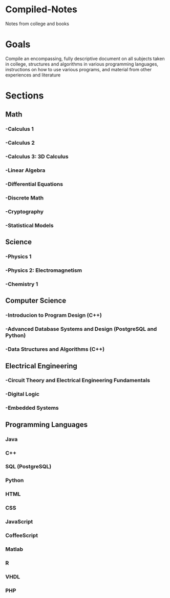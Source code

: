 # Compiled-Notes
Notes from college and books

# Goals
Compile an encompassing, fully descriptive document on all subjects taken in college, structures and algorithms in various programming languages, instructions on how to use various programs, and material from other experiences and literature

# Sections

## Math

### -Calculus 1
### -Calculus 2
### -Calculus 3: 3D Calculus
### -Linear Algebra
### -Differential Equations
### -Discrete Math
### -Cryptography
### -Statistical Models


## Science

### -Physics 1
### -Physics 2: Electromagnetism
### -Chemistry 1


## Computer Science

### -Introducion to Program Design (C++)
### -Advanced Database Systems and Design (PostgreSQL and Python)
### -Data Structures and Algorithms (C++)


## Electrical Engineering
### -Circuit Theory and Electrical Engineering Fundamentals
### -Digital Logic
### -Embedded Systems


## Programming Languages

### Java

### C++

### SQL (PostgreSQL)

### Python

### HTML

### CSS

### JavaScript

### CoffeeScript

### Matlab

### R

### VHDL

### PHP
